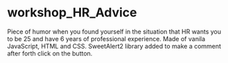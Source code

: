 # workshop_HR_Advice

Piece of humor when you found yourself in the situation that HR wants you to be 25 and have 6 years of professional experience.
Made of vanila JavaScript, HTML and CSS.
SweetAlert2 library added to make a comment after forth click on the button.
